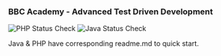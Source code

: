 ### BBC Academy - Advanced Test Driven Development

![PHP Status Check](https://github.com/rdok/bbc-academy_advanced-tdd/workflows/php-status-check/badge.svg) ![Java Status Check](https://github.com/rdok/bbc-academy_advanced-tdd/workflows/java-status-check/badge.svg)

Java & PHP have corresponding readme.md to quick start.
